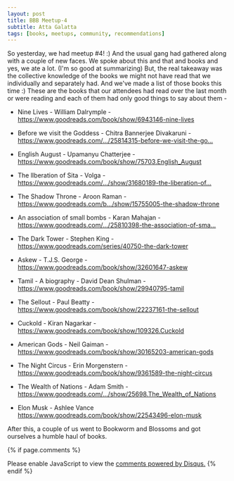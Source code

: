 ```yaml
---
layout: post
title: BBB Meetup-4
subtitle: Atta Galatta
tags: [books, meetups, community, recommendations]
---
```


So yesterday, we had meetup #4! :) And the usual gang had gathered along with a couple of new faces.
We spoke about this and that and books and yes, we ate a lot. 
(I'm so good at summarizing)
But, the real takeaway was the collective knowledge of the books we might not have read that we individually and separately had. And we've made a list of those books this time :)
These are the books that our attendees had read over the last month or were reading and each of them had only good things to say about them -

- Nine Lives - William Dalrymple - https://www.goodreads.com/book/show/6943146-nine-lives

- Before we visit the Goddess - Chitra Bannerjee Divakaruni -https://www.goodreads.com/…/25814315-before-we-visit-the-go…

- English August - Upamanyu Chatterjee - 
https://www.goodreads.com/book/show/75703.English_August

- The lIberation of Sita - Volga - https://www.goodreads.com/…/show/31680189-the-liberation-of…

- The Shadow Throne - Aroon Raman - 
https://www.goodreads.com/b…/show/15755005-the-shadow-throne

- An association of small bombs - Karan Mahajan - 
https://www.goodreads.com/…/25810398-the-association-of-sma…

- The Dark Tower - Stephen King - 
https://www.goodreads.com/series/40750-the-dark-tower

- Askew - T.J.S. George - 
https://www.goodreads.com/book/show/32601647-askew

- Tamil - A biography - David Dean Shulman -
https://www.goodreads.com/book/show/29940795-tamil

- The Sellout - Paul Beatty - 
https://www.goodreads.com/book/show/22237161-the-sellout

- Cuckold - Kiran Nagarkar - 
https://www.goodreads.com/book/show/109326.Cuckold

- American Gods - Neil Gaiman -
https://www.goodreads.com/book/show/30165203-american-gods

- The Night Circus - Erin Morgenstern -
https://www.goodreads.com/book/show/9361589-the-night-circus

- The Wealth of Nations - Adam Smith - 
https://www.goodreads.com/…/show/25698.The_Wealth_of_Nations

- Elon Musk - Ashlee Vance 
https://www.goodreads.com/book/show/22543496-elon-musk

After this, a couple of us went to Bookworm and Blossoms and got ourselves a humble haul of books.

{% if page.comments %}
<div id="disqus_thread"></div>
<script>

/**
*  RECOMMENDED CONFIGURATION VARIABLES: EDIT AND UNCOMMENT THE SECTION BELOW TO INSERT DYNAMIC VALUES FROM YOUR PLATFORM OR CMS.
*  LEARN WHY DEFINING THESE VARIABLES IS IMPORTANT: https://disqus.com/admin/universalcode/#configuration-variables*/
/*
var disqus_config = function () {
this.page.url = abhiramr.github.io/2017-09-27-Data-Visualization-Exp1;  // Replace PAGE_URL with your page's canonical URL variable
this.page.identifier = 2017-09-27-Data-Visualization-Exp1; // Replace PAGE_IDENTIFIER with your page's unique identifier variable
};
*/
(function() { // DON'T EDIT BELOW THIS LINE
var d = document, s = d.createElement('script');
s.src = 'https://abhiramr.disqus.com/embed.js';
s.setAttribute('data-timestamp', +new Date());
(d.head || d.body).appendChild(s);
})();
</script>
<noscript>Please enable JavaScript to view the <a href="https://disqus.com/?ref_noscript">comments powered by Disqus.</a></noscript>
{% endif %}
